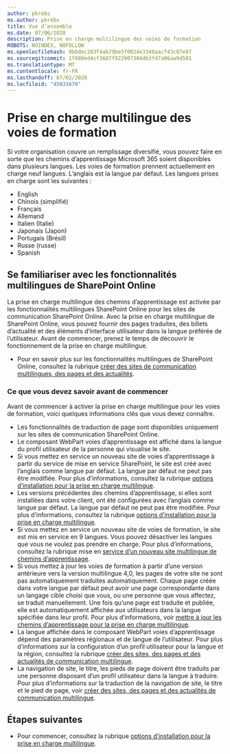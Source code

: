 ```yaml
---
author: pkrebs
ms.author: pkrebs
title: Vue d’ensemble
ms.date: 07/06/2020
description: Prise en charge multilingue des voies de formation
ROBOTS: NOINDEX, NOFOLLOW
ms.openlocfilehash: 9b6dec283f4ab79be5f0024e3340aacf43c87e97
ms.sourcegitcommit: 1f080ed4cf3687f922907304db3fd7a06aa9d501
ms.translationtype: MT
ms.contentlocale: fr-FR
ms.lasthandoff: 07/02/2020
ms.locfileid: "45031670"
---
```

# <a name="multilingual-support-for-learning-pathways"></a>Prise en charge multilingue des voies de formation

Si votre organisation couvre un remplissage diversifié, vous pouvez faire en sorte que les chemins d’apprentissage Microsoft 365 soient disponibles dans plusieurs langues. Les voies de formation prennent actuellement en charge neuf langues. L’anglais est la langue par défaut. Les langues prises en charge sont les suivantes :   

- English    
- Chinois (simplifié)
- Français
- Allemand
- Italien (Italie)
- Japonais (Japon)
- Portugais (Brésil)
- Russe (russe)
- Spanish

## <a name="get-familiar-with-the-sharepoint-online-multilingual-features"></a>Se familiariser avec les fonctionnalités multilingues de SharePoint Online
La prise en charge multilingue des chemins d’apprentissage est activée par les fonctionnalités multilingues SharePoint Online pour les sites de communication SharePoint Online.
Avec la prise en charge multilingue de SharePoint Online, vous pouvez fournir des pages traduites, des billets d’actualité et des éléments d’interface utilisateur dans la langue préférée de l’utilisateur. Avant de commencer, prenez le temps de découvrir le fonctionnement de la prise en charge multilingue. 
- Pour en savoir plus sur les fonctionnalités multilingues de SharePoint Online, consultez la rubrique [créer des sites de communication multilingues, des pages et des actualités](https://support.office.com/article/2bb7d610-5453-41c6-a0e8-6f40b3ed750c). 

### <a name="what-you-should-know-before-getting-started"></a>Ce que vous devez savoir avant de commencer 
Avant de commencer à activer la prise en charge multilingue pour les voies de formation, voici quelques informations clés que vous devez connaître. 

- Les fonctionnalités de traduction de page sont disponibles uniquement sur les sites de communication SharePoint Online.
- Le composant WebPart voies d’apprentissage est affiché dans la langue du profil utilisateur de la personne qui visualise le site.   
- Si vous mettez en service un nouveau site de voies d’apprentissage à partir du service de mise en service SharePoint, le site est créé avec l’anglais comme langue par défaut. La langue par défaut ne peut pas être modifiée. Pour plus d’informations, consultez la rubrique [options d’installation pour la prise en charge multilingue](https://docs.microsoft.com/office365/customlearning/custom_setupoptions_ml).
- Les versions précédentes des chemins d’apprentissage, si elles sont installées dans votre client, ont été configurées avec l’anglais comme langue par défaut. La langue par défaut ne peut pas être modifiée. Pour plus d’informations, consultez la rubrique [options d’installation pour la prise en charge multilingue](https://docs.microsoft.com/office365/customlearning/custom_setupoptions_ml).
- Si vous mettez en service un nouveau site de voies de formation, le site est mis en service en 9 langues. Vous pouvez désactiver les langues que vous ne voulez pas prendre en charge. Pour plus d’informations, consultez la rubrique mise en [service d’un nouveau site multilingue de chemins d’apprentissage](https://docs.microsoft.com/office365/customlearning/custom_provision_ml).  
- Si vous mettez à jour les voies de formation à partir d’une version antérieure vers la version multilingue 4,0, les pages de votre site ne sont pas automatiquement traduites automatiquement. Chaque page créée dans votre langue par défaut peut avoir une page correspondante dans un langage cible choisi que vous, ou une personne que vous affectez, se traduit manuellement. Une fois qu’une page est traduite et publiée, elle est automatiquement affichée aux utilisateurs dans la langue spécifiée dans leur profil. Pour plus d’informations, voir [mettre à jour les chemins d’apprentissage pour la prise en charge multilingue](https://docs.microsoft.com/office365/customlearning/custom_update_ml). 
- La langue affichée dans le composant WebPart voies d’apprentissage dépend des paramètres régionaux et de langue de l’utilisateur. Pour plus d’informations sur la configuration d’un profil utilisateur pour la langue et la région, consultez la rubrique [créer des sites, des pages et des actualités de communication multilingue](https://support.office.com/article/2bb7d610-5453-41c6-a0e8-6f40b3ed750c). 
- La navigation de site, le titre, les pieds de page doivent être traduits par une personne disposant d’un profil utilisateur dans la langue à traduire. Pour plus d’informations sur la traduction de la navigation de site, le titre et le pied de page, voir [créer des sites, des pages et des actualités de communication multilingue](https://support.office.com/article/2bb7d610-5453-41c6-a0e8-6f40b3ed750c).

## <a name="next-steps"></a>Étapes suivantes
- Pour commencer, consultez la rubrique [options d’installation pour la prise en charge multilingue](https://docs.microsoft.com/office365/customlearning/custom_setupoptions_ml).